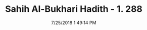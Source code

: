 ---
title        : "Sahih Al-Bukhari Hadith - 1. 288"
date         : 7/25/2018 1:49:14 PM
draft        : false
type         : "hadith"
layout       : "hadith"
BookCode     : "SHB"
VolumeNumber : "1"
HadithNumber : "288"
categories  :  ["Ghusl-Janub performing only ablution before sleeping"]
tags  :  ["Abdullah bin Umar"]
---